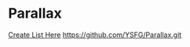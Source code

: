 # Parallax
[Create List Here](https://ysfg.github.io/Parallax/)
https://github.com/YSFG/Parallax.git
